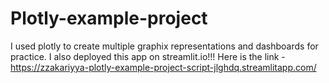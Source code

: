 # Plotly-example-project
I used plotly to create multiple graphix representations and dashboards for practice.
I also deployed this app on streamlit.io!!! Here is the link - https://zzakariyya-plotly-example-project-script-jlghdq.streamlitapp.com/
